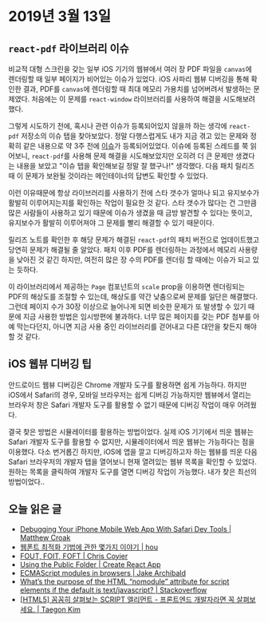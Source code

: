 # 2019년 3월 13일

## `react-pdf` 라이브러리 이슈

비교적 대형 스크린을 갖는 일부 iOS 기기의 웹뷰에서 여러 장 PDF 파일을 `canvas`에 렌더링할 때 일부 페이지가 비어있는 이슈가 있었다. iOS 사파리 웹뷰 디버깅을 통해 확인한 결과, PDF를 `canvas`에 렌더링할 때 최대 메모리 가용치를 넘어버려서 발생하는 문제였다. 처음에는 이 문제를 `react-window` 라이브러리를 사용하여 해결을 시도해보려 했다.

그렇게 시도하기 전에, 혹시나 관련 이슈가 등록되어있지 않을까 하는 생각에 `react-pdf` 저장소의 이슈 탭을 찾아보았다. 정말 다행스럽게도 내가 지금 겪고 있는 문제와 정확히 같은 내용으로 약 3주 전에 [이슈](https://github.com/wojtekmaj/react-pdf/issues/335)가 등록되어있었다. 이슈에 등록된 스레드를 쭉 읽어보니, `react-pdf`를 사용해 문제 해결을 시도해보았지만 오히려 더 큰 문제만 생겼다는 내용을 보았고 "이슈 탭을 확인해보길 정말 잘 했구나!" 생각했다. 다음 패치 릴리즈 때 이 문제가 보완될 것이라는 메인테이너의 답변도 확인할 수 있었다.

이런 이유때문에 항상 라이브러리를 사용하기 전에 스타 갯수가 얼마나 되고 유지보수가 활발히 이루어지는지를 확인하는 작업이 필요한 것 같다. 스타 갯수가 많다는 건 그만큼 많은 사람들이 사용하고 있기 때문에 이슈가 생겼을 때 금방 발견할 수 있다는 뜻이고, 유지보수가 활발히 이루어져야 그 문제를 빨리 해결할 수 있기 때문이다.

릴리즈 노트를 확인한 후 해당 문제가 해결된 `react-pdf`의 패치 버전으로 업데이트했고 당연히 문제가 해결될 줄 알았다. 패치 이후 PDF를 렌더링하는 과정에서 메모리 사용량을 낮아진 것 같긴 하지만, 여전히 많은 장 수의 PDF를 렌더링 할 때에는 이슈가 되고 있는 듯하다.

이 라이브러리에서 제공하는 `Page` 컴포넌트의 `scale` prop을 이용하면 렌더링되는 PDF의 해상도를 조절할 수 있는데, 해상도를 약간 낮춤으로써 문제를 일단은 해결했다. 그런데 페이지 수가 30장 이상으로 늘어나게 되면 비슷한 문제가 또 발생할 수 있기 때문에 지금 사용한 방법은 임시방편에 불과하다. 너무 많은 페이지를 갖는 PDF 첨부를 아예 막는다던지, 아니면 지금 사용 중인 라이브러리를 걷어내고 다른 대안을 찾든지 해야 할 것 같다.

## iOS 웹뷰 디버깅 팁

안드로이드 웹뷰 디버깅은 Chrome 개발자 도구를 활용하면 쉽게 가능하다. 하지만 iOS에서 Safari의 경우, 모바일 브라우저는 쉽게 디버깅 가능하지만 웹뷰에서 열리는 브라우저 창은 Safari 개발자 도구를 활용할 수 없기 때문에 디버깅 작업이 매우 어려웠다.

결국 찾은 방법은 시뮬레이터를 활용하는 방법이었다. 실제 iOS 기기에서 띄운 웹뷰는 Safari 개발자 도구를 활용할 수 없지만, 시뮬레이터에서 띄운 웹뷰는 가능하다는 점을 이용했다. 다소 번거롭긴 하지만, iOS에 앱을 깔고 디버깅하고자 하는 웹뷰를 띄운 다음 Safari 브라우저의 개발자 탭을 열어보니 현재 열려있는 웹뷰 목록을 확인할 수 있었다. 원하는 목록을 클릭하여 개발자 도구를 열면 디버깅 작업이 가능했다. 내가 찾은 최선의 방법이었다..

## 오늘 읽은 글

* [Debugging Your iPhone Mobile Web App With Safari Dev Tools | Matthew Croak](https://medium.com/@mattcroak718/debugging-your-iphone-mobile-web-app-using-safari-development-tools-71240657c487)
* [웹폰트 최적화 기법에 관한 몇가지 이야기 | hou](https://showerbugs.github.io/2018-02-02/%EC%9B%B9%ED%8F%B0%ED%8A%B8-%EC%B5%9C%EC%A0%81%ED%99%94-%ED%95%98%EA%B8%B0)
* [FOUT, FOIT, FOFT | Chris Coyier](https://css-tricks.com/fout-foit-foft/)
* [Using the Public Folder | Create React App](https://facebook.github.io/create-react-app/docs/using-the-public-folder)
* [ECMAScript modules in browsers | Jake Archibald](https://jakearchibald.com/2017/es-modules-in-browsers/)
* [What’s the purpose of the HTML “nomodule” attribute for script elements if the default is text/javascript? | Stackoverflow](https://stackoverflow.com/questions/45943494/what-s-the-purpose-of-the-html-nomodule-attribute-for-script-elements-if-the-d)
* [[HTML5] 꼼꼼히 살펴보는 SCRIPT 엘리먼트 - 프론트엔드 개발자라면 꼭 살펴보세요. | Taegon Kim](https://taegon.kim/archives/6804)
